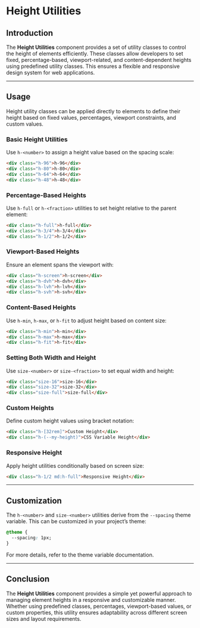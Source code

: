 # Height Utilities

## Introduction
The **Height Utilities** component provides a set of utility classes to control the height of elements efficiently. These classes allow developers to set fixed, percentage-based, viewport-related, and content-dependent heights using predefined utility classes. This ensures a flexible and responsive design system for web applications.

---

## Usage
Height utility classes can be applied directly to elements to define their height based on fixed values, percentages, viewport constraints, and custom values.

### Basic Height Utilities
Use `h-<number>` to assign a height value based on the spacing scale:
```html
<div class="h-96">h-96</div>
<div class="h-80">h-80</div>
<div class="h-64">h-64</div>
<div class="h-48">h-48</div>
```

### Percentage-Based Heights
Use `h-full` or `h-<fraction>` utilities to set height relative to the parent element:
```html
<div class="h-full">h-full</div>
<div class="h-3/4">h-3/4</div>
<div class="h-1/2">h-1/2</div>
```

### Viewport-Based Heights
Ensure an element spans the viewport with:
```html
<div class="h-screen">h-screen</div>
<div class="h-dvh">h-dvh</div>
<div class="h-lvh">h-lvh</div>
<div class="h-svh">h-svh</div>
```

### Content-Based Heights
Use `h-min`, `h-max`, or `h-fit` to adjust height based on content size:
```html
<div class="h-min">h-min</div>
<div class="h-max">h-max</div>
<div class="h-fit">h-fit</div>
```

### Setting Both Width and Height
Use `size-<number>` or `size-<fraction>` to set equal width and height:
```html
<div class="size-16">size-16</div>
<div class="size-32">size-32</div>
<div class="size-full">size-full</div>
```

### Custom Heights
Define custom height values using bracket notation:
```html
<div class="h-[32rem]">Custom Height</div>
<div class="h-(--my-height)">CSS Variable Height</div>
```

### Responsive Height
Apply height utilities conditionally based on screen size:
```html
<div class="h-1/2 md:h-full">Responsive Height</div>
```

---

## Customization
The `h-<number>` and `size-<number>` utilities derive from the `--spacing` theme variable. This can be customized in your project’s theme:
```css
@theme {
  --spacing: 1px;
}
```

For more details, refer to the theme variable documentation.

---

## Conclusion
The **Height Utilities** component provides a simple yet powerful approach to managing element heights in a responsive and customizable manner. Whether using predefined classes, percentages, viewport-based values, or custom properties, this utility ensures adaptability across different screen sizes and layout requirements.

